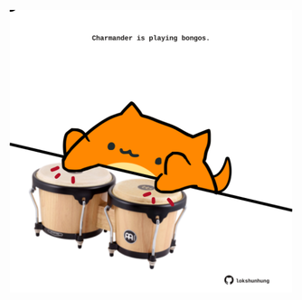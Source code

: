 <!-- built at 23/09/2022, 08:01:31 UTC -->
<p align="center">
  <img width="500" height="500" src="./ReadmeImage.svg">
</p>
